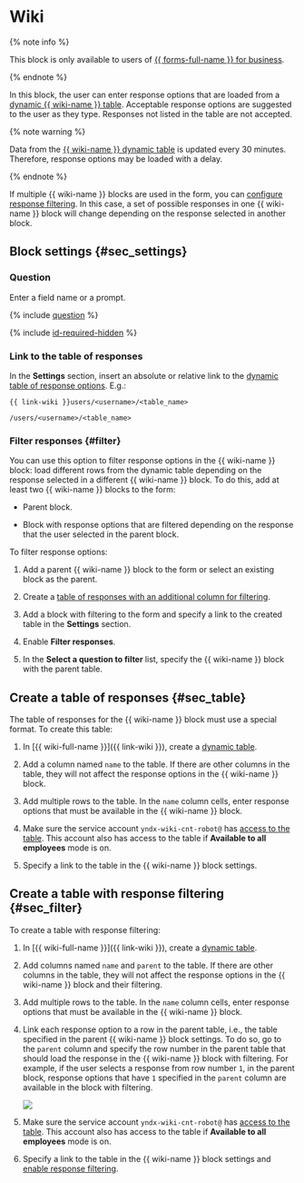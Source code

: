 # Wiki


{% note info %}

This block is only available to users of [{{ forms-full-name }} for business](../forms-for-org.md).

{% endnote %}


In this block, the user can enter response options that are loaded from a [dynamic {{ wiki-name }} table](../../wiki/create-grid.md). Acceptable response options are suggested to the user as they type. Responses not listed in the table are not accepted.

{% note warning %}

Data from the [{{ wiki-name }} dynamic table](../../wiki/create-grid.md) is updated every 30 minutes. Therefore, response options may be loaded with a delay.

{% endnote %}

If multiple {{ wiki-name }} blocks are used in the form, you can [configure response filtering](#filter). In this case, a set of possible responses in one {{ wiki-name }} block will change depending on the response selected in another block.

## Block settings {#sec_settings}

### Question

Enter a field name or a prompt.

{% include [question](../../_includes/forms/question.md) %}

{% include [id-required-hidden](../../_includes/forms/id-required-hidden.md) %}


### Link to the table of responses

In the **Settings** section, insert an absolute or relative link to the [dynamic table of response options](#sec_table). E.g.:


`{{ link-wiki }}users/<username>/<table_name>`


`/users/<username>/<table_name>`

### Filter responses {#filter}

You can use this option to filter response options in the {{ wiki-name }} block: load different rows from the dynamic table depending on the response selected in a different {{ wiki-name }} block. To do this, add at least two {{ wiki-name }} blocks to the form:
* Parent block.

* Block with response options that are filtered depending on the response that the user selected in the parent block.

To filter response options:
1. Add a parent {{ wiki-name }} block to the form or select an existing block as the parent.

1. Create a [table of responses with an additional column for filtering](#sec_filter).

1. Add a block with filtering to the form and specify a link to the created table in the **Settings** section.

1. Enable **Filter responses**.

1. In the **Select a question to filter** list, specify the {{ wiki-name }} block with the parent table.


## Create a table of responses {#sec_table}

The table of responses for the {{ wiki-name }} block must use a special format. To create this table:

1. In [{{ wiki-full-name }}]({{ link-wiki }}), create a [dynamic table](../../wiki/create-grid.md).

1. Add a column named `name` to the table.
   If there are other columns in the table, they will not affect the response options in the {{ wiki-name }} block.

1. Add multiple rows to the table. In the `name` column cells, enter response options that must be available in the {{ wiki-name }} block.


1. Make sure the service account `yndx-wiki-cnt-robot@` has [access to the table](../../wiki/page-management/access-setup.md). This account also has access to the table if **Available to all employees** mode is on.


1. Specify a link to the table in the {{ wiki-name }} block settings.

## Create a table with response filtering {#sec_filter}

To create a table with response filtering:

1. In [{{ wiki-full-name }}]({{ link-wiki }}), create a [dynamic table](../../wiki/create-grid.md).

1. Add columns named `name` and `parent` to the table.
   If there are other columns in the table, they will not affect the response options in the {{ wiki-name }} block and their filtering.

1. Add multiple rows to the table. In the `name` column cells, enter response options that must be available in the {{ wiki-name }} block.

1. Link each response option to a row in the parent table, i.e., the table specified in the parent {{ wiki-name }} block settings. To do so, go to the `parent` column and specify the row number in the parent table that should load the response in the {{ wiki-name }} block with filtering.
   For example, if the user selects a response from row number `1`, in the parent block, response options that have `1` specified in the `parent` column are available in the block with filtering.

   ![](../../_assets/forms/table_filter_parent.png)


1. Make sure the service account `yndx-wiki-cnt-robot@` has [access to the table](../../wiki/page-management/access-setup.md). This account also has access to the table if **Available to all employees** mode is on.


1. Specify a link to the table in the {{ wiki-name }} block settings and [enable response filtering](#dlentry_filter).
